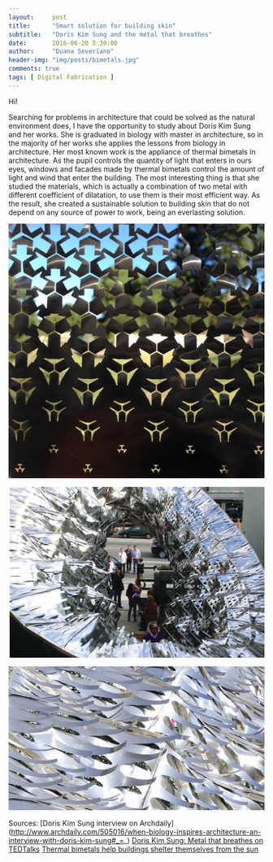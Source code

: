 ```yaml
---
layout:     post
title:      "Smart solution for building skin"
subtitle:   "Doris Kim Sung and the metal that breathes"
date:       2016-06-20 5:30:00
author:     "Duana Severiano"
header-img: "img/posts/bimetals.jpg"
comments: true
tags: [ Digital Fabrication ]
---
```

Hi!

Searching for problems in architecture that could be solved as the natural environment does, I have the opportunity to study about Doris Kim Sung and her works. She is graduated in biology with master in architecture, so in the majority of her works she applies the lessons from biology in architecture. Her most known work is the appliance of thermal bimetals in architecture. As the pupil controls the quantity of light that enters in ours eyes, windows and facades made by thermal bimetals control the amount of light and wind that enter the building. The most interesting thing is that she studied the materials, which is actually a combination of two metal with different coefficient of dilatation, to use them is their most efficient way. As the result, she created a sustainable solution to building skin that do not depend on any source of power to work, being an everlasting solution. 

![](/img/posts/bimetals1.jpg)

![](/img/posts/bimetals2.jpg)

![](/img/posts/bimetals4.jpg)

Sources:
[Doris Kim Sung interview on Archdaily] (http://www.archdaily.com/505016/when-biology-inspires-architecture-an-interview-with-doris-kim-sung#_=_)
[Doris Kim Sung: Metal that breathes on TEDTalks]( https://www.youtube.com/watch?v=wvIyVZf3qZU)
[Thermal bimetals help buildings shelter themselves from the sun](http://www.theverge.com/2012/10/27/3562340/doris-kim-sung-ted-thermal-biometals)
